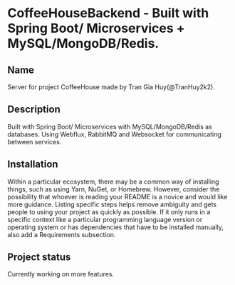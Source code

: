 # CoffeeHouseBackend - Built with Spring Boot/ Microservices + MySQL/MongoDB/Redis.

## Name
Server for project CoffeeHouse made by Tran Gia Huy(@TranHuy2k2).

## Description
Built with Spring Boot/ Microservices with MySQL/MongoDB/Redis as databases. Using Webflux, RabbitMQ and Websocket for communicating between services.

## Installation
Within a particular ecosystem, there may be a common way of installing things, such as using Yarn, NuGet, or Homebrew. However, consider the possibility that whoever is reading your README is a novice and would like more guidance. Listing specific steps helps remove ambiguity and gets people to using your project as quickly as possible. If it only runs in a specific context like a particular programming language version or operating system or has dependencies that have to be installed manually, also add a Requirements subsection.

## Project status
Currently working on more features.

